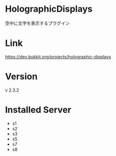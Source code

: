 # HolographicDisplays
空中に文字を表示するプラグイン

# Link
https://dev.bukkit.org/projects/holographic-displays

# Version
v 2.3.2

# Installed Server
- s1
- s2
- s3
- s5
- s7
- s8
